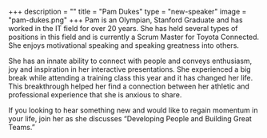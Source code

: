 +++
description = ""
title = "Pam Dukes"
type = "new-speaker"
image = "pam-dukes.png"
+++
Pam is an Olympian, Stanford Graduate and has worked in the IT field for over 20 years. She has held several types of positions in this field and is currently a Scrum Master for Toyota Connected. She enjoys motivational speaking and speaking greatness into others.

She has an innate ability to connect with people and conveys enthusiasm, joy and inspiration in her interactive presentations. She experienced a big break while attending a training class this year and it has changed her life. This breakthrough helped her find a connection between her athletic and professional experience that she is anxious to share. 

If you looking to hear something new and would like to regain momentum in your life, join her as she discusses “Developing People and Building Great Teams.”
